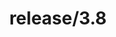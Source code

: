 ---
title: "release/3.8"
description: >
  release/3.8 CHANGELOG 汇总，最近发布版本: v3.8.12 , 时间: 2022-06-16
weight: -38
---